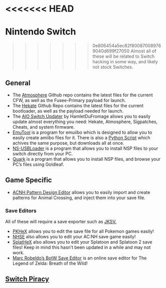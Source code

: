 <<<<<<< HEAD
=======
# Nintendo Switch

>>>>>>> 0e806454a5ec82f800870089769040d699f27050
Almost all of these will be related to Switch hacking in some way, and likely not stock Switches.

## General

- The [Atmosphere](https://github.com/Atmosphere-NX/Atmosphere/releases) Github repo contains the latest files for the current CFW, as well as the Fusee-Primary payload for launch.
- The [Hekate](https://github.com/CTCaer/hekate/releases/) Github Repo contains the latest files for the current bootloader, as well as the payload needed for launch.
- The [AIO Switch Updater](https://github.com/HamletDuFromage/AIO-switch-updater) by HamletDuFromage allows you to easily update almost everything you need: Hekate, Atmosphere, Sigpatches, Cheats, and system firmware.
- [EmuTool](https://github.com/XorTroll/emuiibo) is a program for emuiibo which is designed to allow you to easily create amiibo files for it. There is also a [Python Script](https://www.notion.so/6b5fe3c2086fde2f9d634740be855f80) which achives the same purpose, but downloads all at once.
- [NS-USBLoader](https://github.com/developersu/ns-usbloader) is a program that allows you to install NSP files to your switch directly from your PC.
- [Quark](https://github.com/XorTroll/Goldleaf) is a program that allows you to install NSP files, and browse your PC’s files using Goldleaf.

## Game Specific

- [ACNH Pattern Design Editor](https://github.com/FluffyFishGames/ACNHDesignPatternEditor) allows you to easily import and create patterns for Animal Crossing, and inject them into your save file.

### Save Editors

All of these will require a save exporter such as [JKSV.](https://github.com/J-D-K/JKSV/releases)

- [PKHeX](https://projectpokemon.org/home/files/file/1-pkhex/) allows you to edit the save file for all Pokemon games easily!
- [NHSE](https://github.com/kwsch/NHSE) also allows you to edit your AC:NH save game easily!
- [SplatHeX](https://github.com/Leanny/leanny.github.io/blob/master/SplatHeX.zip) also allows you to edit your Splatoon and Splatoon 2 save files! Keep in mind this hasn’t been updated in a while and may not work.
- [Marc Robeldo’s BotW Save Editor](https://www.marcrobledo.com/savegame-editors/zelda-botw/) is an online save editor for The Legend of Zelda: Breath of the Wild!

## [Switch Piracy](piracy.md#Nintendo-Switch)
